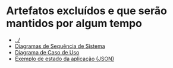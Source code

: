 # Artefatos excluídos e que serão mantidos por algum tempo

- [../](../README.md)
- [Diagramas de Sequência de Sistema](./Diagrama%20de%20Sequ%C3%AAncia%20de%20Sistema/README.md)
- [Diagrama de Caso de Uso](./Diagrama%20de%20Caso%20de%20Uso/README.md)
- [Exemplo de estado da aplicação (JSON)](./exemplo%20de%20estado%20da%20aplica%C3%A7%C3%A3o.json)
